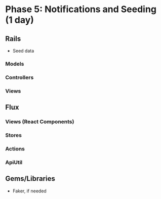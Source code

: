 # Phase 5: Notifications and Seeding (1 day)

## Rails
* Seed data

### Models
### Controllers
### Views
## Flux
### Views (React Components)
### Stores
### Actions
### ApiUtil

## Gems/Libraries
* Faker, if needed
